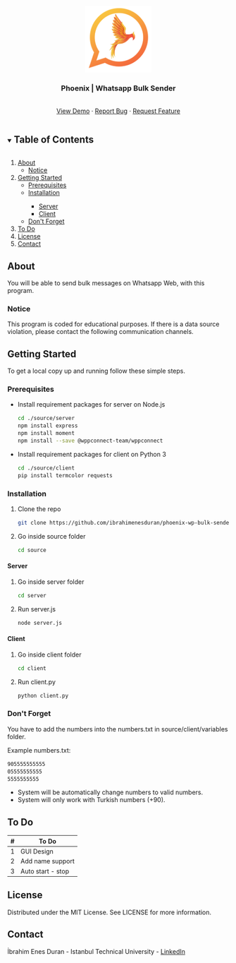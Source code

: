 <br />
<p align="center">
  <a href="https://github.com/ibrahimenesduran/phoenix-wp-bulk-sender">
    <img src="images/logo.png" alt="Logo" width="150">
  </a>

  <h3 align="center">Phoenix | Whatsapp Bulk Sender</h3>

  <p align="center">
  <br />
    <a href="https://github.com/ibrahimenesduran/phoenix-wp-bulk-sender">View Demo</a>
    ·
    <a href="https://github.com/ibrahimenesduran/phoenix-wp-bulk-sender/issues">Report Bug</a>
    ·
    <a href="https://github.com/ibrahimenesduran/phoenix-wp-bulk-sender/issues">Request Feature</a>
  </p>
</p>

<details open="open">
  <summary><h2 style="display: inline-block">Table of Contents</h2></summary>
  <ol>
    <li>
      <a href="#about">About</a>
      <ul>
        <li><a href="#notice">Notice</a></li>
      </ul>
    </li>
    <li>
      <a href="#getting-started">Getting Started</a>
      <ul>
        <li><a href="#prerequisites">Prerequisites</a></li>
        <li><a href="#installation">Installation</a></li>
        <ul>
            <li><a href="#server">Server</a></li>
            <li><a href="#client">Client</a></li>
        </ul>
        <li><a href="#dont-forget">Don't Forget</a></li>
      </ul>
    </li>
    <li><a href="#to-do">To Do</a></li>
    <li><a href="#license">License</a></li>
    <li><a href="#contact">Contact</a></li>
  </ol>
</details>


## About

You will be able to send bulk messages on Whatsapp Web, with this program.

### Notice

This program is coded for educational purposes. If there is a data source violation, please contact the following communication channels.

## Getting Started

To get a local copy up and running follow these simple steps.

### Prerequisites

* Install requirement packages for server on Node.js
  ```sh
  cd ./source/server
  npm install express
  npm install moment
  npm install --save @wppconnect-team/wppconnect
  ```

* Install requirement packages for client on Python 3
  ```sh
  cd ./source/client
  pip install termcolor requests
  ```
### Installation

1. Clone the repo
   ```sh
   git clone https://github.com/ibrahimenesduran/phoenix-wp-bulk-sender.git
   ```

2. Go inside source folder
   ```sh
   cd source
   ```
#### Server
1. Go inside server folder
   ```sh
   cd server
   ```

2. Run server.js
   ```sh
   node server.js
   ```
#### Client
1. Go inside client folder
   ```sh
   cd client
   ```

2. Run client.py
   ```sh
   python client.py
   ```

### Don't Forget

You have to add the numbers into the numbers.txt in source/client/variables folder.

Example numbers.txt:
```sh
905555555555
05555555555
5555555555
```

* System will be automatically change numbers to valid numbers.
* System will only work with Turkish numbers (+90). 

## To Do

| #  | To Do |
| ------------- | ------------- |
| 1  | GUI Design  |
| 2  | Add name support  |
| 3  | Auto start - stop  |

## License

Distributed under the MIT License. See LICENSE for more information.

## Contact

İbrahim Enes Duran - Istanbul Technical University - [LinkedIn](https://linkedin.com/in/ibrahimenesduran)
